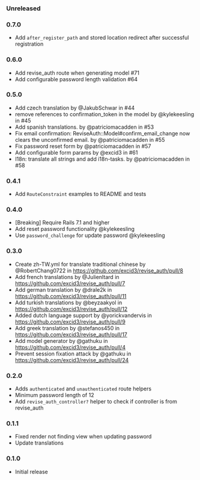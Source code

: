### Unreleased

### 0.7.0

* Add `after_register_path` and stored location redirect after successful registration

### 0.6.0

* Add revise_auth route when generating model #71
* Add configurable password length validation #64

### 0.5.0

* Add czech translation by @JakubSchwar in #44
* remove references to confirmation_token in the model by @kylekeesling in #45
* Add spanish translations. by @patriciomacadden in #53
* Fix email confirmation: ReviseAuth::Model#confirm_email_change now clears the unconfirmed email. by @patriciomacadden in #55
* Fix password reset form by @patriciomacadden in #57
* Add configurable form params by @excid3 in #61
* I18n: translate all strings and add i18n-tasks. by @patriciomacadden in #58

### 0.4.1

* Add `RouteConstraint` examples to README and tests

### 0.4.0

* [Breaking] Require Rails 7.1 and higher
* Add reset password functionality @kylekeesling
* Use `password_challenge` for update password @kylekeesling

### 0.3.0

* Create zh-TW.yml for translate traditional chinese by @RobertChang0722 in https://github.com/excid3/revise_auth/pull/8
* Add french translations by @JulienItard in https://github.com/excid3/revise_auth/pull/7
* Add german translation by @drale2k in https://github.com/excid3/revise_auth/pull/11
* Add turkish translations by @beyzaakyol in https://github.com/excid3/revise_auth/pull/12
* Added dutch language support by @yorickvandervis in https://github.com/excid3/revise_auth/pull/9
* Add greek translation by @stefanos450 in https://github.com/excid3/revise_auth/pull/17
* Add model generator by @gathuku in https://github.com/excid3/revise_auth/pull/4
* Prevent session fixation attack by @gathuku in https://github.com/excid3/revise_auth/pull/24

### 0.2.0

* Adds `authenticated` and `unauthenticated` route helpers
* Minimum password length of 12
* Add `revise_auth_controller?` helper to check if controller is from revise_auth

### 0.1.1

* Fixed render not finding view when updating password
* Update translations

### 0.1.0

* Initial release
